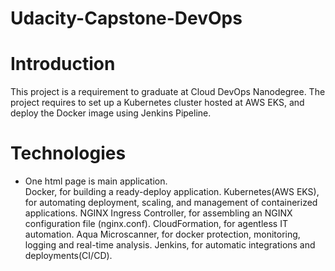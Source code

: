 # Udacity-Capstone-DevOps

# Introduction
This project is a requirement to graduate at Cloud DevOps Nanodegree. The project requires to set up a Kubernetes cluster hosted at AWS EKS, and deploy the Docker image using Jenkins Pipeline.

# Technologies
  * One html page is main application. </br>
Docker, for building a ready-deploy application.
Kubernetes(AWS EKS), for automating deployment, scaling, and management of containerized applications.
NGINX Ingress Controller, for assembling an NGINX configuration file (nginx.conf).
CloudFormation, for agentless IT automation.
Aqua Microscanner, for docker protection, monitoring, logging and real-time analysis.
Jenkins, for automatic integrations and deployments(CI/CD).
